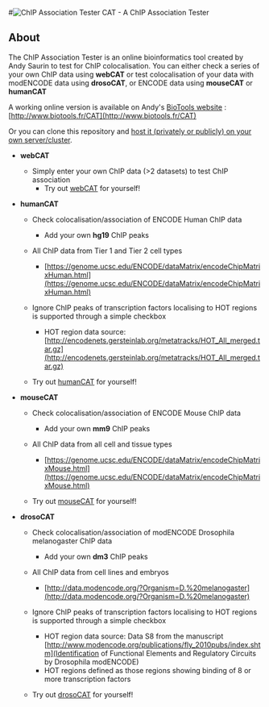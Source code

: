 
#![ChIP Association Tester](http://www.biotools.fr/images/heatmap_medium.png "CAT") CAT - A ChIP Association Tester

## About

The ChIP Association Tester is an online bioinformatics tool created by Andy Saurin to test for ChIP colocalisation. 
You can either check a series of your own ChIP data using **webCAT** or test colocalisation of your data with modENCODE data using **drosoCAT**, or ENCODE data using **mouseCAT** or **humanCAT**

A working online version is available on Andy's [BioTools website](http://www.biotools.fr) : [http://www.biotools.fr/CAT](http://www.biotools.fr/CAT)

Or you can clone this repository and [host it (privately or publicly) on your own server/cluster](https://github.com/andysaurin/CAT/blob/master/INSTALL.md).


* **webCAT** 
  - Simply enter your own ChIP data (>2 datasets) to test ChIP association
     - Try out [webCAT](http://www.biotools.fr/CAT/webCAT) for yourself!
    

* **humanCAT** 
  - Check colocalisation/association of ENCODE Human ChIP data
     - Add your own **hg19** ChIP peaks
  
  - All ChIP data from Tier 1 and Tier 2 cell types
     - [https://genome.ucsc.edu/ENCODE/dataMatrix/encodeChipMatrixHuman.html](https://genome.ucsc.edu/ENCODE/dataMatrix/encodeChipMatrixHuman.html)
  
  - Ignore ChIP peaks of transcription factors localising to HOT regions is supported through a simple checkbox
     - HOT region data source: [http://encodenets.gersteinlab.org/metatracks/HOT_All_merged.tar.gz](http://encodenets.gersteinlab.org/metatracks/HOT_All_merged.tar.gz)
    
  - Try out [humanCAT](http://www.biotools.fr/CAT/humanCAT) for yourself!


* **mouseCAT** 
  - Check colocalisation/association of ENCODE Mouse ChIP data
     - Add your own **mm9** ChIP peaks
  
  - All ChIP data from all cell and tissue types
     - [https://genome.ucsc.edu/ENCODE/dataMatrix/encodeChipMatrixMouse.html](https://genome.ucsc.edu/ENCODE/dataMatrix/encodeChipMatrixMouse.html)
  
  - Try out [mouseCAT](http://www.biotools.fr/CAT/mouseCAT) for yourself!


* **drosoCAT** 
  - Check colocalisation/association of modENCODE Drosophila melanogaster ChIP data
     - Add your own **dm3** ChIP peaks
  
  - All ChIP data from cell lines and embryos
     - [http://data.modencode.org/?Organism=D.%20melanogaster](http://data.modencode.org/?Organism=D.%20melanogaster)
  
  - Ignore ChIP peaks of transcription factors localising to HOT regions is supported through a simple checkbox
     - HOT region data source: Data S8 from the manuscript [http://www.modencode.org/publications/fly_2010pubs/index.shtm](Identification of Functional Elements and Regulatory Circuits by Drosophila modENCODE)
     - HOT regions defined as those regions showing binding of 8 or more transcription factors 
    
  - Try out [drosoCAT](http://www.biotools.fr/CAT/drosoCAT) for yourself!



